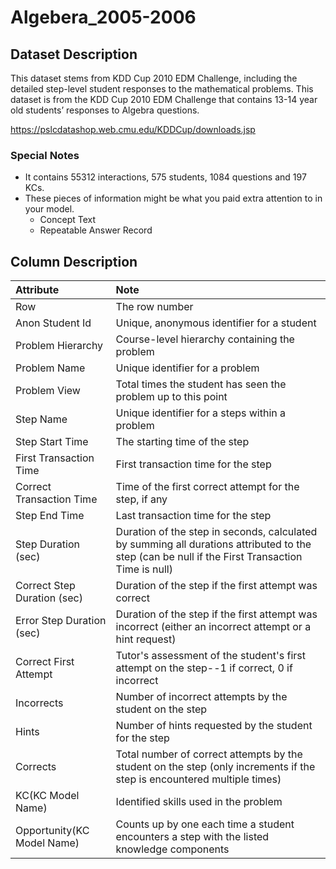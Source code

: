 # Algebera_2005-2006

## Dataset Description
This dataset stems from KDD Cup 2010 EDM Challenge, including the detailed step-level student responses to the mathematical problems. This dataset is from the KDD Cup 2010 EDM Challenge that contains 13-14 year old students’ responses to Algebra questions.   

https://pslcdatashop.web.cmu.edu/KDDCup/downloads.jsp  


### Special Notes
- It contains 55312 interactions, 575 students, 1084 questions and 197 KCs.
- These pieces of information might be what you paid extra attention to in your model.
  - Concept Text
  - Repeatable Answer Record


## Column Description
| Attribute                   | Note                                                                                                                                            |
|:-----------------------------|:-------------------------------------------------------------------------------------------------------------------------------------------------|
| Row                         | The row number |
| Anon Student Id             | Unique, anonymous identifier for a student |
| Problem Hierarchy           | Course-level hierarchy containing the problem |
| Problem Name                | Unique identifier for a problem |
| Problem View                | Total times the student has seen the problem up to this point|
| Step Name                   | Unique identifier for a steps within a problem |
| Step Start Time             | The starting time of the step | 
| First Transaction Time      | First transaction time for the step |
| Correct Transaction Time    | Time of the first correct attempt for the step, if any |
| Step End Time               | Last transaction time for the step|
| Step Duration (sec)         | Duration of the step in seconds, calculated by summing all durations attributed to the step (can be null if the First Transaction Time is null) |
| Correct Step Duration (sec) | Duration of the step if the first attempt was correct |
| Error Step Duration (sec)   | Duration of the step if the first attempt was incorrect (either an incorrect attempt or a hint request) |
| Correct First Attempt       | Tutor's assessment of the student's first attempt on the step--1 if correct, 0 if incorrect |
| Incorrects                  | Number of incorrect attempts by the student on the step|
| Hints                       | Number of hints requested by the student for the step|
| Corrects                    | Total number of correct attempts by the student on the step (only increments if the step is encountered multiple times)                         |
| KC(KC Model Name)           | Identified skills used in the problem |
| Opportunity(KC Model Name)  | Counts up by one each time a student encounters a step with the listed knowledge components |                                                            


